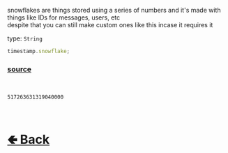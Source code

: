 snowflakes are things stored using a series of numbers and it's made with things like IDs for messages, users, etc<br>
despite that you can still make custom ones like this incase it requires it<br>

type: `String`<br>

```js
timestamp.snowflake;
```

### [source](https://github.com/shysolocup/noscord.js/blob/main/src/Services/UtilService/custard/Timestamp.js)

<br>

`517263631319040000`

<br> <h1> [🢀 Back](https://github.com/shysolocup/noscord.js/wiki/Util.Timestamp) </h1>